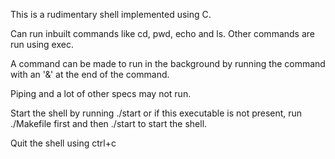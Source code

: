This is a rudimentary shell implemented using C.

Can run inbuilt commands like cd, pwd, echo and ls. Other commands are run using exec.

A command can be made to run in the background by running the command with an '&' at the end of the command.

Piping and a lot of other specs may not run.

Start the shell by running ./start or if this executable is not present, run ./Makefile first and then ./start to start the shell.

Quit the shell using ctrl+c
